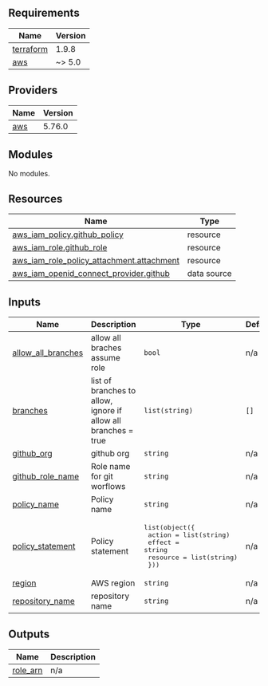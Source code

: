 ## Requirements

| Name | Version |
|------|---------|
| <a name="requirement_terraform"></a> [terraform](#requirement\_terraform) | 1.9.8 |
| <a name="requirement_aws"></a> [aws](#requirement\_aws) | ~> 5.0 |

## Providers

| Name | Version |
|------|---------|
| <a name="provider_aws"></a> [aws](#provider\_aws) | 5.76.0 |

## Modules

No modules.

## Resources

| Name | Type |
|------|------|
| [aws_iam_policy.github_policy](https://registry.terraform.io/providers/hashicorp/aws/latest/docs/resources/iam_policy) | resource |
| [aws_iam_role.github_role](https://registry.terraform.io/providers/hashicorp/aws/latest/docs/resources/iam_role) | resource |
| [aws_iam_role_policy_attachment.attachment](https://registry.terraform.io/providers/hashicorp/aws/latest/docs/resources/iam_role_policy_attachment) | resource |
| [aws_iam_openid_connect_provider.github](https://registry.terraform.io/providers/hashicorp/aws/latest/docs/data-sources/iam_openid_connect_provider) | data source |

## Inputs

| Name | Description | Type | Default | Required |
|------|-------------|------|---------|:--------:|
| <a name="input_allow_all_branches"></a> [allow\_all\_branches](#input\_allow\_all\_branches) | allow all braches assume role | `bool` | n/a | yes |
| <a name="input_branches"></a> [branches](#input\_branches) | list of branches to allow, ignore if allow all branches = true | `list(string)` | `[]` | no |
| <a name="input_github_org"></a> [github\_org](#input\_github\_org) | github org | `string` | n/a | yes |
| <a name="input_github_role_name"></a> [github\_role\_name](#input\_github\_role\_name) | Role name for git worflows | `string` | n/a | yes |
| <a name="input_policy_name"></a> [policy\_name](#input\_policy\_name) | Policy name | `string` | n/a | yes |
| <a name="input_policy_statement"></a> [policy\_statement](#input\_policy\_statement) | Policy statement | <pre>list(object({<br/>    action   = list(string)<br/>    effect   = string<br/>    resource = list(string)<br/>  }))</pre> | n/a | yes |
| <a name="input_region"></a> [region](#input\_region) | AWS region | `string` | n/a | yes |
| <a name="input_repository_name"></a> [repository\_name](#input\_repository\_name) | repository name | `string` | n/a | yes |

## Outputs

| Name | Description |
|------|-------------|
| <a name="output_role_arn"></a> [role\_arn](#output\_role\_arn) | n/a |
